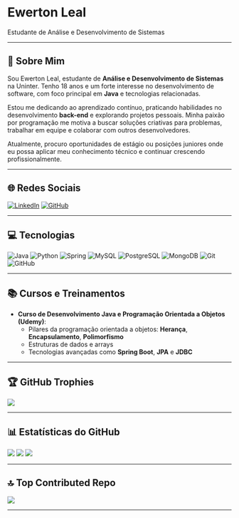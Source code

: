 # Ewerton Leal

Estudante de Análise e Desenvolvimento de Sistemas

---

## 💫 Sobre Mim

Sou Ewerton Leal, estudante de **Análise e Desenvolvimento de Sistemas** na Uninter. Tenho 18 anos e um forte interesse no desenvolvimento de software, com foco principal em **Java** e tecnologias relacionadas.

Estou me dedicando ao aprendizado contínuo, praticando habilidades no desenvolvimento **back-end** e explorando projetos pessoais. Minha paixão por programação me motiva a buscar soluções criativas para problemas, trabalhar em equipe e colaborar com outros desenvolvedores.

Atualmente, procuro oportunidades de estágio ou posições juniores onde eu possa aplicar meu conhecimento técnico e continuar crescendo profissionalmente.

---

## 🌐 Redes Sociais

[![LinkedIn](https://img.shields.io/badge/LinkedIn-%230077B5.svg?logo=linkedin&logoColor=white)](https://linkedin.com/in/ewerton-lealsb/) 
[![GitHub](https://img.shields.io/badge/GitHub-100000?style=flat&logo=github&logoColor=white)](https://github.com/EwertonLealSB)

---

## 💻 Tecnologias

![Java](https://img.shields.io/badge/Java-%23ED8B00.svg?style=flat&logo=openjdk&logoColor=white)
![Python](https://img.shields.io/badge/Python-3670A0?style=flat&logo=python&logoColor=ffdd54)
![Spring](https://img.shields.io/badge/Spring-%236DB33F.svg?style=flat&logo=spring&logoColor=white)
![MySQL](https://img.shields.io/badge/MySQL-%2300f.svg?style=flat&logo=mysql&logoColor=white)
![PostgreSQL](https://img.shields.io/badge/PostgreSQL-%23316192.svg?style=flat&logo=postgresql&logoColor=white)
![MongoDB](https://img.shields.io/badge/MongoDB-%2347A248.svg?style=flat&logo=mongodb&logoColor=white)
![Git](https://img.shields.io/badge/Git-%23F05033.svg?style=flat&logo=git&logoColor=white)
![GitHub](https://img.shields.io/badge/GitHub-%23181717.svg?style=flat&logo=github&logoColor=white)

---

## 📚 Cursos e Treinamentos

- **Curso de Desenvolvimento Java e Programação Orientada a Objetos (Udemy)**:
  - Pilares da programação orientada a objetos: **Herança**, **Encapsulamento**, **Polimorfismo**
  - Estruturas de dados e arrays
  - Tecnologias avançadas como **Spring Boot**, **JPA** e **JDBC**

---

## 🏆 GitHub Trophies

![](https://github-profile-trophy.vercel.app/?username=EwertonLealSB&theme=dracula&no-frame=true&no-bg=false&margin-w=4)

---

## 📊 Estatísticas do GitHub

![](https://github-readme-stats.vercel.app/api?username=EwertonLealSB&theme=dark&hide_border=false&include_all_commits=false&count_private=false)
![](https://github-readme-streak-stats.herokuapp.com/?user=EwertonLealSB&theme=dark&hide_border=false)
![](https://github-readme-stats.vercel.app/api/top-langs/?username=EwertonLealSB&theme=dark&hide_border=false&include_all_commits=false&count_private=false&layout=compact)

---

## 🔝 Top Contributed Repo

![](https://github-contributor-stats.vercel.app/api?username=EwertonLealSB&limit=5&theme=dark&combine_all_yearly_contributions=true)

---

